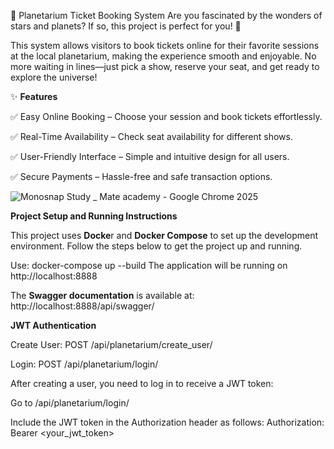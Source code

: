 🌌 Planetarium Ticket Booking System
Are you fascinated by the wonders of stars and planets? If so, this project is perfect for you! 🌠

This system allows visitors to book tickets online for their favorite sessions at the local planetarium, making the experience smooth and enjoyable. No more waiting in lines—just pick a show, reserve your seat, and get ready to explore the universe!

✨ **Features**

✅ Easy Online Booking – Choose your session and book tickets effortlessly.

✅ Real-Time Availability – Check seat availability for different shows.

✅ User-Friendly Interface – Simple and intuitive design for all users.

✅ Secure Payments – Hassle-free and safe transaction options.

![Monosnap Study _ Mate academy - Google Chrome 2025](https://github.com/user-attachments/assets/652aae78-4079-480e-91df-bf7413eaad62)

**Project Setup and Running Instructions**

This project uses **Docke**r and **Docker Compose** to set up the development environment. Follow the steps below to get the project up and running.

Use: docker-compose up --build The application will be running on http://localhost:8888

The **Swagger documentation** is available at: http://localhost:8888/api/swagger/

**JWT Authentication**

Create User: POST /api/planetarium/create_user/

Login: POST /api/planetarium/login/

After creating a user, you need to log in to receive a JWT token:

Go to /api/planetarium/login/

Include the JWT token in the Authorization header as follows: Authorization: Bearer <your_jwt_token>

